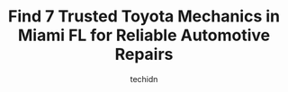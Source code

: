 ---
layout: ampstory
image: https://images.unsplash.com/photo-1627108258868-c2834cb1f250?ixlib=rb-4.0.3&ixid=MnwxMjA3fDB8MHxwaG90by1wYWdlfHx8fGVufDB8fHx8&auto=format&fit=crop&w=640&h=853&q=80
author: techidn
featured: false
description: Trust your vehicles maintenance and repairs to the 7 best Toyota Mechanic in Miami FL, USA. With their extensive experience, cutting-edge technology, and commitment to customer satisfaction
title: Find 7 Trusted Toyota Mechanics in Miami FL for Reliable Automotive Repairs
cover:
   title: Find 7 Trusted Toyota Mechanics in Miami FL for Reliable Automotive Repairs
   subtitle: Rickpate
   background: https://images.unsplash.com/photo-1627108258868-c2834cb1f250?ixlib=rb-4.0.3&ixid=MnwxMjA3fDB8MHxwaG90by1wYWdlfHx8fGVufDB8fHx8&auto=format&fit=crop&w=640&h=853&q=80

pages: 
 - layout: thirds
   top: <h1>#1 Greens Garage</h1>
   bottom: "<p>I recently moved to Miami and went to the Keys for a week. Thats when the radiator on my old Lexus let go. I did the research and based on their excellent reviews I ha</p>"
   background: https://www.knot35.com/toplist/wp-content/uploads/2023/06/best-toyota-mechanic-1-in-miami-fl-1685834426.jpeg
   backgroundblur: true
 - layout: thirds
   top: <h1>#2 Toyota of North Miami (Service)</h1>
   bottom: "<p>444 NW 165th St, Miami, FL 33169, United States</p>"
   background: https://www.knot35.com/toplist/wp-content/uploads/2023/06/best-toyota-mechanic-2-in-miami-fl-1685834427.jpeg
   cta:
      link: https://www.knot35.com/toplist/find-7-trusted-toyota-mechanics-in-miami-fl-for-reliable-automotive-repairs/
      text: Find 7 Trusted Toyota Mechanics in Miami FL for Reliable Automotive Repairs
 - layout: thirds
   top: <h1>#3 Reys Auto Repair Services</h1>
   bottom: "<p>527 SW 15th Ave 2nd ENTRANCE, Miami, FL 33135, United States</p>"
   background: https://www.knot35.com/toplist/wp-content/uploads/2023/06/best-toyota-mechanic-3-in-miami-fl-1685834428.jpeg
   cta:
      link: https://www.knot35.com/toplist/find-7-trusted-toyota-mechanics-in-miami-fl-for-reliable-automotive-repairs/
      text: Find 7 Trusted Toyota Mechanics in Miami FL for Reliable Automotive Repairs
 - layout: thirds
   top: <h1>#4 Larrys Service Center</h1>
   bottom: "<p>1861 Bay Rd, Miami Beach, FL 33139, United States</p>"
   background: https://images.unsplash.com/photo-1614648718611-0635f29016cb?ixlib=rb-4.0.3&ixid=MnwxMjA3fDB8MHxwaG90by1wYWdlfHx8fGVufDB8fHx8&auto=format&fit=crop&w=640&h=853&q=80
   cta:
      link: https://www.knot35.com/toplist/find-7-trusted-toyota-mechanics-in-miami-fl-for-reliable-automotive-repairs/
      text: Find 7 Trusted Toyota Mechanics in Miami FL for Reliable Automotive Repairs
 - layout: thirds
   top: <h1>#5 E T Auto Repair</h1>
   bottom: "<p>773 NW 21st Terrace, Miami, FL 33127, United States</p>"
   background: https://images.unsplash.com/photo-1546497974-b213c9efb599?ixlib=rb-4.0.3&ixid=MnwxMjA3fDB8MHxwaG90by1wYWdlfHx8fGVufDB8fHx8&auto=format&fit=crop&w=640&h=853&q=80
   cta:
      link: https://www.knot35.com/toplist/find-7-trusted-toyota-mechanics-in-miami-fl-for-reliable-automotive-repairs/
      text: Find 7 Trusted Toyota Mechanics in Miami FL for Reliable Automotive Repairs
 - layout: thirds
   top: <h1>#6 Motoro Cars</h1>
   bottom: "<p>875 W Flagler St, Miami, FL 33130, United States</p>"
   background: https://images.unsplash.com/photo-1533735380053-eb8d0759b24a?ixlib=rb-4.0.3&ixid=MnwxMjA3fDB8MHxwaG90by1wYWdlfHx8fGVufDB8fHx8&auto=format&fit=crop&w=640&h=853&q=80
   cta:
      link: https://www.knot35.com/toplist/find-7-trusted-toyota-mechanics-in-miami-fl-for-reliable-automotive-repairs/
      text: Find 7 Trusted Toyota Mechanics in Miami FL for Reliable Automotive Repairs
 - layout: thirds
   top: <h1>#7 Japanese Car Care</h1>
   bottom: "<p>2901 SW 72nd Ave, Miami, FL 33155, United States</p>"
   background: https://images.unsplash.com/photo-1534312527009-56c7016453e6?ixlib=rb-4.0.3&ixid=MnwxMjA3fDB8MHxwaG90by1wYWdlfHx8fGVufDB8fHx8&auto=format&fit=crop&w=640&h=853&q=80
   cta:
      link: https://www.knot35.com/toplist/find-7-trusted-toyota-mechanics-in-miami-fl-for-reliable-automotive-repairs/
      text: Find 7 Trusted Toyota Mechanics in Miami FL for Reliable Automotive Repairs
 - layout: thirds
   middle: Continue reading...
   background: https://images.unsplash.com/photo-1615749413727-825b59a857b5?ixlib=rb-4.0.3&ixid=MnwxMjA3fDB8MHxwaG90by1wYWdlfHx8fGVufDB8fHx8&auto=format&fit=crop&w=640&h=853&q=80
   cta:
      link: https://www.knot35.com/toplist/find-7-trusted-toyota-mechanics-in-miami-fl-for-reliable-automotive-repairs/
      text: Find 7 Trusted Toyota Mechanics in Miami FL for Reliable Automotive Repairs
      
---